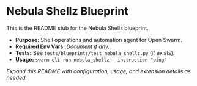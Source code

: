 # Nebula Shellz Blueprint

This is the README stub for the Nebula Shellz blueprint.

- **Purpose:** Shell operations and automation agent for Open Swarm.
- **Required Env Vars:** _Document if any._
- **Tests:** See `tests/blueprints/test_nebula_shellz.py` (if exists).
- **Usage:** `swarm-cli run nebula_shellz --instruction "ping"`

_Expand this README with configuration, usage, and extension details as needed._
